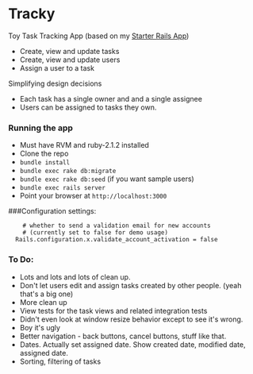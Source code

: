 # Tracky
Toy Task Tracking App (based on my [Starter Rails App](https://github.com/notruthless/starter_rails))

- Create, view and update tasks
- Create, view and update users
- Assign a user to a task

Simplifying design decisions
- Each task has a single owner and and a single assignee
- Users can be assigned to tasks they own.

### Running the app
- Must have RVM and ruby-2.1.2 installed
- Clone the repo
- `bundle install`
- `bundle exec rake db:migrate`
- `bundle exec rake db:seed` (if you want sample users)
- `bundle exec rails server`
- Point your browser at `http://localhost:3000`

###Configuration settings:
```
    # whether to send a validation email for new accounts
    # (currently set to false for demo usage)
  Rails.configuration.x.validate_account_activation = false
```
### To Do:
- Lots and lots and lots of clean up.
- Don't let users edit and assign tasks created by other people. (yeah that's a big one)
- More clean up
- View tests for the task views and related integration tests
- Didn't even look at window resize behavior except to see it's wrong.
- Boy it's ugly
- Better navigation - back buttons, cancel buttons, stuff like that.
- Dates. Actually set assigned date. Show created date, modified date, assigned date. 
- Sorting, filtering of tasks
